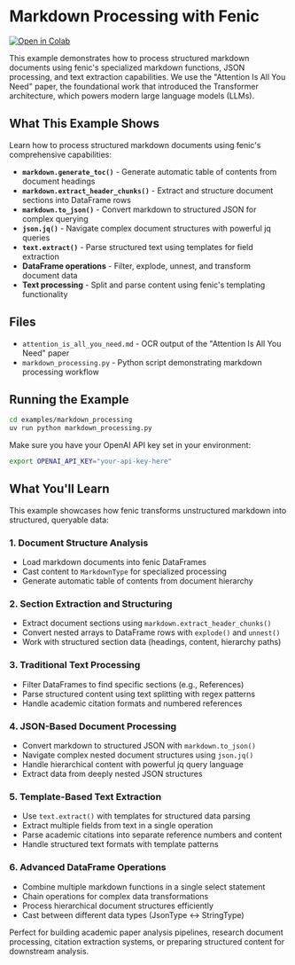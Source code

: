 # Markdown Processing with Fenic

<p>
  <a href="https://colab.research.google.com/github/typedef-ai/fenic/blob/main/examples/markdown_processing/markdown_processing.ipynb">
    <img alt="Open in Colab" src="https://colab.research.google.com/assets/colab-badge.svg">
  </a>
</p>

This example demonstrates how to process structured markdown documents using fenic's specialized markdown functions, JSON processing, and text extraction capabilities. We use the "Attention Is All You Need" paper, the foundational work that introduced the Transformer architecture, which powers modern large language models (LLMs).

## What This Example Shows

Learn how to process structured markdown documents using fenic's comprehensive capabilities:

- **`markdown.generate_toc()`** - Generate automatic table of contents from document headings
- **`markdown.extract_header_chunks()`** - Extract and structure document sections into DataFrame rows
- **`markdown.to_json()`** - Convert markdown to structured JSON for complex querying
- **`json.jq()`** - Navigate complex document structures with powerful jq queries
- **`text.extract()`** - Parse structured text using templates for field extraction
- **DataFrame operations** - Filter, explode, unnest, and transform document data
- **Text processing** - Split and parse content using fenic's templating functionality

## Files

- `attention_is_all_you_need.md` - OCR output of the "Attention Is All You Need" paper
- `markdown_processing.py` - Python script demonstrating markdown processing workflow

## Running the Example

```bash
cd examples/markdown_processing
uv run python markdown_processing.py
```

Make sure you have your OpenAI API key set in your environment:

```bash
export OPENAI_API_KEY="your-api-key-here"
```

## What You'll Learn

This example showcases how fenic transforms unstructured markdown into structured, queryable data:

### 1. Document Structure Analysis

- Load markdown documents into fenic DataFrames
- Cast content to `MarkdownType` for specialized processing
- Generate automatic table of contents from document hierarchy

### 2. Section Extraction and Structuring

- Extract document sections using `markdown.extract_header_chunks()`
- Convert nested arrays to DataFrame rows with `explode()` and `unnest()`
- Work with structured section data (headings, content, hierarchy paths)

### 3. Traditional Text Processing

- Filter DataFrames to find specific sections (e.g., References)
- Parse structured content using text splitting with regex patterns
- Handle academic citation formats and numbered references

### 4. JSON-Based Document Processing

- Convert markdown to structured JSON with `markdown.to_json()`
- Navigate complex nested document structures using `json.jq()`
- Handle hierarchical content with powerful jq query language
- Extract data from deeply nested JSON structures

### 5. Template-Based Text Extraction

- Use `text.extract()` with templates for structured data parsing
- Extract multiple fields from text in a single operation
- Parse academic citations into separate reference numbers and content
- Handle structured text formats with template patterns

### 6. Advanced DataFrame Operations

- Combine multiple markdown functions in a single select statement
- Chain operations for complex data transformations
- Process hierarchical document structures efficiently
- Cast between different data types (JsonType ↔ StringType)

Perfect for building academic paper analysis pipelines, research document processing, citation extraction systems, or preparing structured content for downstream analysis.
